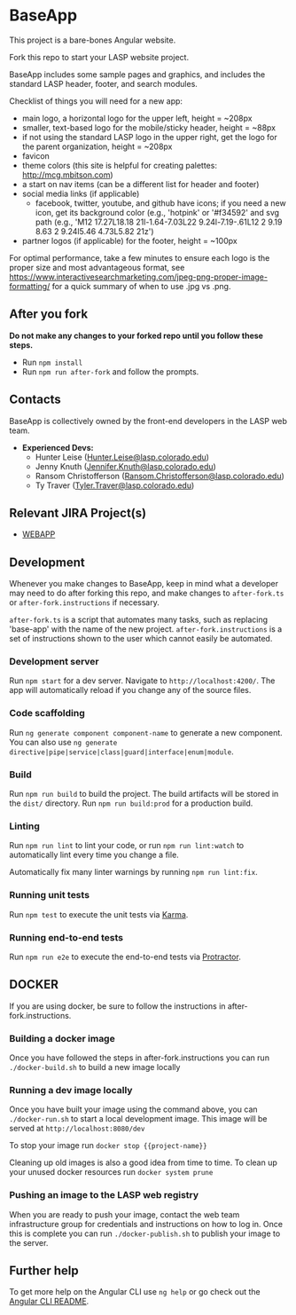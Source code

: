 # BaseApp

This project is a bare-bones Angular website.

Fork this repo to start your LASP website project.

BaseApp includes some sample pages and graphics, and includes the standard LASP header, footer, and search modules.

Checklist of things you will need for a new app:
- main logo, a horizontal logo for the upper left, height = ~208px
- smaller, text-based logo for the mobile/sticky header, height = ~88px
- if not using the standard LASP logo in the upper right, get the logo for the parent organization, height = ~208px
- favicon
- theme colors (this site is helpful for creating palettes: http://mcg.mbitson.com)
- a start on nav items (can be a different list for header and footer)
- social media links (if applicable)
    - facebook, twitter, youtube, and github have icons; if you need a new icon, get its background color (e.g., 'hotpink' or '#f34592' and svg path (e.g., 'M12 17.27L18.18 21l-1.64-7.03L22 9.24l-7.19-.61L12 2 9.19 8.63 2 9.24l5.46 4.73L5.82 21z')
- partner logos (if applicable) for the footer, height = ~100px

For optimal performance, take a few minutes to ensure each logo is the proper size and most advantageous format, see https://www.interactivesearchmarketing.com/jpeg-png-proper-image-formatting/ for a quick summary of when to use .jpg vs .png.

## After you fork

**Do not make any changes to your forked repo until you follow these steps.**

* Run `npm install`
* Run `npm run after-fork` and follow the prompts.

## Contacts

BaseApp is collectively owned by the front-end developers in the LASP web team.

* **Experienced Devs:**
    * Hunter Leise (<Hunter.Leise@lasp.colorado.edu>)
    * Jenny Knuth (<Jennifer.Knuth@lasp.colorado.edu>)
    * Ransom Christofferson (<Ransom.Christofferson@lasp.colorado.edu>)
    * Ty Traver (<Tyler.Traver@lasp.colorado.edu>)


## Relevant JIRA Project(s)

* [WEBAPP](http://mods-jira.lasp.colorado.edu:8080/projects/WEBAPP/)


## Development

Whenever you make changes to BaseApp, keep in mind what a developer may need to do after forking this repo, and make changes to `after-fork.ts` or `after-fork.instructions` if necessary.

`after-fork.ts` is a script that automates many tasks, such as replacing 'base-app' with the name of the new project. `after-fork.instructions` is a set of instructions shown to the user which cannot easily be automated.

### Development server

Run `npm start` for a dev server. Navigate to `http://localhost:4200/`. The app will automatically reload if you change any of the source files.

### Code scaffolding

Run `ng generate component component-name` to generate a new component. You can also use `ng generate directive|pipe|service|class|guard|interface|enum|module`.

### Build

Run `npm run build` to build the project. The build artifacts will be stored in the `dist/` directory. Run `npm run build:prod`  for a production build.

### Linting

Run `npm run lint` to lint your code, or run `npm run lint:watch` to automatically lint every time you change a file.

Automatically fix many linter warnings by running `npm run lint:fix`.

### Running unit tests

Run `npm test` to execute the unit tests via [Karma](https://karma-runner.github.io).

### Running end-to-end tests

Run `npm run e2e` to execute the end-to-end tests via [Protractor](http://www.protractortest.org/).

## DOCKER

If you are using docker, be sure to follow the instructions in after-fork.instructions.

### Building a docker image

Once you have followed the steps in after-fork.instructions you can run `./docker-build.sh` to build a new image locally

### Running a dev image locally

Once you have built your image using the command above, you can `./docker-run.sh` to start a local development image. This image will be served at `http://localhost:8080/dev`

To stop your image run `docker stop {{project-name}}`

Cleaning up old images is also a good idea from time to time. To clean up your unused docker resources run `docker system prune`

### Pushing an image to the LASP web registry

When you are ready to push your image, contact the web team infrastructure group for credentials and instructions on how to log in. Once this is complete you can run `./docker-publish.sh` to publish your image to the server.

## Further help

To get more help on the Angular CLI use `ng help` or go check out the [Angular CLI README](https://github.com/angular/angular-cli/blob/master/README.md).

